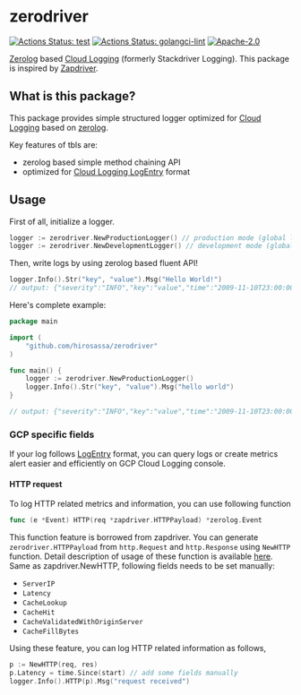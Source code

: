 # zerodriver

[![Actions Status: test](https://github.com/hirosassa/zerodriver/workflows/test/badge.svg)](https://github.com/hirosassa/zerodriver/actions?query=workflow%3A"test")
[![Actions Status: golangci-lint](https://github.com/hirosassa/zerodriver/workflows/golangci-lint/badge.svg)](https://github.com/hirosassa/zerodriver/actions?query=workflow%3A"golangci-lint")
[![Apache-2.0](https://img.shields.io/github/license/hirosassa/zerodriver)](LICENSE)


[Zerolog](https://github.com/rs/zerolog) based [Cloud Logging](https://cloud.google.com/logging) (formerly Stackdriver Logging). This package is inspired by [Zapdriver](https://github.com/blendle/zapdriver).

## What is this package?

This package provides simple structured logger optimized for [Cloud Logging](https://cloud.google.com/logging) based on [zerolog](https://github.com/rs/zerolog).

Key features of tbls are:

- zerolog based simple method chaining API
- optimized for [Cloud Logging LogEntry](https://cloud.google.com/logging/docs/reference/v2/rest/v2/LogEntry) format

## Usage

First of all, initialize a logger.

```go
logger := zerodriver.NewProductionLogger() // production mode (global log level set to `info`)
logger := zerodriver.NewDevelopmentLogger() // development mode (global log level set to `debug`)
```

Then, write logs by using zerolog based fluent API!
```go
logger.Info().Str("key", "value").Msg("Hello World!")
// output: {"severity":"INFO","key":"value","time":"2009-11-10T23:00:00Z","message":"hello world"}
```

Here's complete example:

```go
package main

import (
    "github.com/hirosassa/zerodriver"
)

func main() {
    logger := zerodriver.NewProductionLogger()
    logger.Info().Str("key", "value").Msg("hello world")
}

// output: {"severity":"INFO","key":"value","time":"2009-11-10T23:00:00Z","message":"hello world"}
```

### GCP specific fields

If your log follows [LogEntry](https://cloud.google.com/logging/docs/reference/v2/rest/v2/LogEntry) format,
you can query logs or create metrics alert easier and efficiently on GCP Cloud Logging console.

#### HTTP request

To log HTTP related metrics and information, you can use following function

```go
func (e *Event) HTTP(req *zapdriver.HTTPPayload) *zerolog.Event
```

This function feature is borrowed from zapdriver. You can generate `zerodriver.HTTPPayload` from `http.Request` and `http.Response` using `NewHTTP` function.
Detail description of usage of these function is available [here](https://github.com/blendle/zapdriver#http).
Same as zapdriver.NewHTTP, following fields needs to be set manually:

- `ServerIP`
- `Latency`
- `CacheLookup`
- `CacheHit`
- `CacheValidatedWithOriginServer`
- `CacheFillBytes`
 
Using these feature, you can log HTTP related information as follows,

```go
p := NewHTTP(req, res)
p.Latency = time.Since(start) // add some fields manually
logger.Info().HTTP(p).Msg("request received")
```
